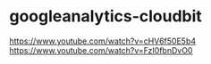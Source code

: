 # googleanalytics-cloudbit

https://www.youtube.com/watch?v=cHV6f50E5b4
https://www.youtube.com/watch?v=FzI0fbnDvO0
